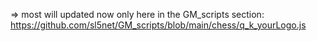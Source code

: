 
=> most will updated now only here in the GM_scripts section: https://github.com/sl5net/GM_scripts/blob/main/chess/q_k_yourLogo.js
